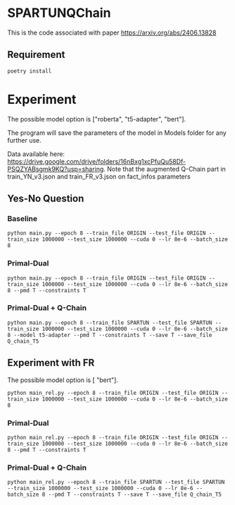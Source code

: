 # SPARTUNQChain

This is the code associated with paper https://arxiv.org/abs/2406.13828

## Requirement



```python 
poetry install
```

# Experiment

The possible model option is ["roberta", "t5-adapter", "bert"].

The program will save the parameters of the model in Models folder for any further use.

Data available here: https://drive.google.com/drive/folders/16nBxg1xcPfuQu58Df-PSQZYABsgmk9KQ?usp=sharing.
Note that the augmented Q-Chain part in train_YN_v3.json and train_FR_v3.json on fact_infos parameters


## Yes-No Question

### Baseline
```commandline
python main.py --epoch 8 --train_file ORIGIN --test_file ORIGIN --train_size 1000000 --test_size 1000000 --cuda 0 --lr 8e-6 --batch_size 8
```
### Primal-Dual
```commandline
python main.py --epoch 8 --train_file ORIGIN --test_file ORIGIN --train_size 1000000 --test_size 1000000 --cuda 0 --lr 8e-6 --batch_size 8 --pmd T --constraints T
```
### Primal-Dual + Q-Chain
```commandline
python main.py --epoch 8 --train_file SPARTUN --test_file SPARTUN --train_size 1000000 --test_size 1000000 --cuda 0 --lr 8e-6 --batch_size 8 --model t5-adapter --pmd T --constraints T --save T --save_file Q_chain_T5
```

## Experiment with FR
The possible model option is [ "bert"].
```commandline
python main_rel.py --epoch 8 --train_file ORIGIN --test_file ORIGIN --train_size 1000000 --test_size 1000000 --cuda 0 --lr 8e-6 --batch_size 8
```
### Primal-Dual
```commandline
python main_rel.py --epoch 8 --train_file ORIGIN --test_file ORIGIN --train_size 1000000 --test_size 1000000 --cuda 0 --lr 8e-6 --batch_size 8 --pmd T --constraints T
```
### Primal-Dual + Q-Chain
```commandline
python main_rel.py --epoch 8 --train_file SPARTUN --test_file SPARTUN --train_size 1000000 --test_size 1000000 --cuda 0 --lr 8e-6 --batch_size 8 --pmd T --constraints T --save T --save_file Q_chain_T5
```